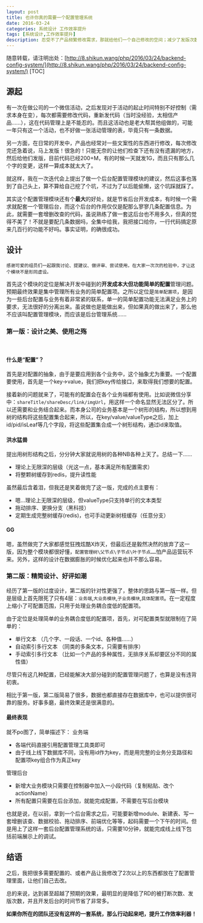 ```yaml
---
layout: post
title: 也许你真的需要一个配置管理系统
date: 2016-03-24
categories: 系统设计 工作效率提升
tags: [系统设计,工作效率提升]
description: 忍受不了产品频繁修改需求，那就给他们一个自己修改的空间；减少了发版次数又让自己更专注的进行开发，何乐而不为。
---
```

随意转载，请注明出处：[http://8.shikun.wang/php/2016/03/24/backend-config-system/](http://8.shikun.wang/php/2016/03/24/backend-config-system/)
[TOC]


## 源起

有一次在做公司的一个微信活动，之后发现对于活动的起止时间特别不好控制（需求本身在变），每次都需要修改代码，重新发代码（当时没经验，太相信产品……），这在代码管理上是不能忍的。而且这活动也是老大帮其他组做的，可能一年只有这一个活动，也不好做一张活动管理的表，毕竟只有一条数据。

另一方面，在日常的开发中，产品也经常对一些文案性的东西进行修改，每次修改完还急着说，马上发版！很急的！只能无奈的让他们检查下还有没有遗漏的地方，然后给他们发版，目前代码已经200+M，有的时候一天就发1G，而且只有那么几个字的变更，这样一算成本就太大了。

就这样，我在一次迭代会上提出了做一个后台配置管理模块的建议，然后这事也落到了自己头上，算不算给自己挖了个坑，不过为了以后能偷懒，这个坑踩就踩了。

其实这个配置管理模块还有个**最大**的好处，就是节省后台开发成本，有时候一个需求就配套一个管理后台，而这个后台的作用仅仅是配那么寥寥几条配置信息。为此，就需要一套增删改查的代码，虽说熟练了做一套这后台也不用多久，但真的觉得不美了！不就是要配几条数据吗，全集中给我，我把接口给你，一行代码搞定原来几百行的功能不好吗。事实证明，的确很成功。

## 设计

`感谢可爱的组员们一起跟我讨论、提建议、做评审、尝试使用，在大家一次次的检验中，才让这个模块不是形同虚设。`

首先这个模块的定位是解决开发中碰到的**开发成本大但功能简单的配置**管理问题。预期最终效果是集中管理所有业务的简单配置项。之所以定位是`简单配置项`，是因为一些后台配置与业务有着非常紧的联系，单一的简单配置功能无法满足业务上的要求，无法很好的分离出来。虽说做也是能做出来，但如果真的做出来了，那么他不应该叫配置管理模块，而应该是后台管理系统……

### 第一版：设计之美、使用之殇
<br>

#### 什么是“配置”？

首先是对配置的抽象，由于是要应用到各个业务中，这个抽象尤为重要。一个配置要使用，首先是一个key->value，我们把key传给接口，来取得我们想要的配置。

接着新的问题就来了，可能有的配置会在各个业务端都有使用。比如说微信分享中：`shareTitle/shareDesc/link/imgUrl`，用这样一个命名显然无法区分了。所以还需要和业务结合起来。而本身公司的业务基本是一个树形的结构，所以想到用树的结构将这些配置集合起来，所以，在key/value/valueType之后，加上id/pid/isLeaf等几个字段，将这些配置集合成一个树形结构，通过id来取值。

#### 洪水猛兽

提出用树形结构之后，分分钟大家就说用树的各种NB各种上天了。总结一下……

- 理论上无限深的层级（光这一点，基本满足所有配置需求）
- 将整颗树缓存到redis，提升读性能

虽然最后含着泪，但我还是笑着做完了这一版，完成的点主要有：

- 嗯...理论上无限深的层级，但valueType只支持单行的文本类型
- 拖动排序、更换分支（黑科技）
- 定期生成完整树缓存(redis)，也可手动更新树枝缓存（任意分支）

#### GG

嗯，虽然做完了大家都感觉狂拽炫酷X炸天，但最后还是毅然决然的放弃了这一版，因为整个模块都很好懂，`配置管理树\父节点\子节点\叶子节点……`怕产品运营玩不来。另外，这样的设计在数据膨胀的时候优化起来也并不那么容易。

### 第二版：精简设计、好评如潮
经历了第一版的过度设计，第二版的针对性更强了，整体的思路与第一版一样。但是层级上首先限死了只有4层：`业务端`,`大业务模块`,`子业务模块`,`具体配置项`。在一定程度上缩小了可配置范围，只用于处理业务耦合度低的配置项。

由于定位是处理简单的业务耦合度低的配置项，首先，对可配置类型就限制在了简单的：

- 单行文本 （几个字、一段话、一个id、各种值……）
- 自动索引多行文本 （同类的多条文本，只需要有排序）
- 手动索引多行文本 （比如一个产品的多种属性，无排序关系却要区分不同的属性值）

尽管只有这几种配置，已经能解决大部分碰到的配置管理问题了，也算是没有违背初衷。

相比于第一版，第二版简易了很多，数据也都直接存在数据库中，也可以提供很可靠的服务。好事多磨，最终效果还是很满意的。

#### 最终表现

就不po图了，简单描述下：
业务端

- 各端代码直接引用配置管理工具类即可
- 由于线上线下数据库不同，没有用id作为key，而是用完整的业务分支路径和配置项key组合作为真正key

管理后台

- 新增大业务模块只需要在控制器中加入一小段代码（复制粘贴、改个actionName）
- 所有配置只需要在后台添加，就能完成配置，不需要在写后台模块

也就是说，在以前，拿到一个后台需求之后，可能要新增module、新建表、写一套增删该查、数据校验、拖动排序、前端优化等等，起码需要一个下午的时间。但是用上了这样一套后台配置管理系统的话，只需要10分钟，就能完成线上线下包括前端展示上的调试。

## 结语
之后，我把很多需要配置的、或者产品让我修改了2次以上的东西都放在了配置管理里面，让他们自己去改。

总的来说，达到甚至超越了预期的效果，最明显的是降低了RD的被打断次数、发版次数，并且开发后台的时间节省了非常多。

**如果你所在的团队还没有这样的一套系统，那么行动起来吧，提升工作效率利器！**